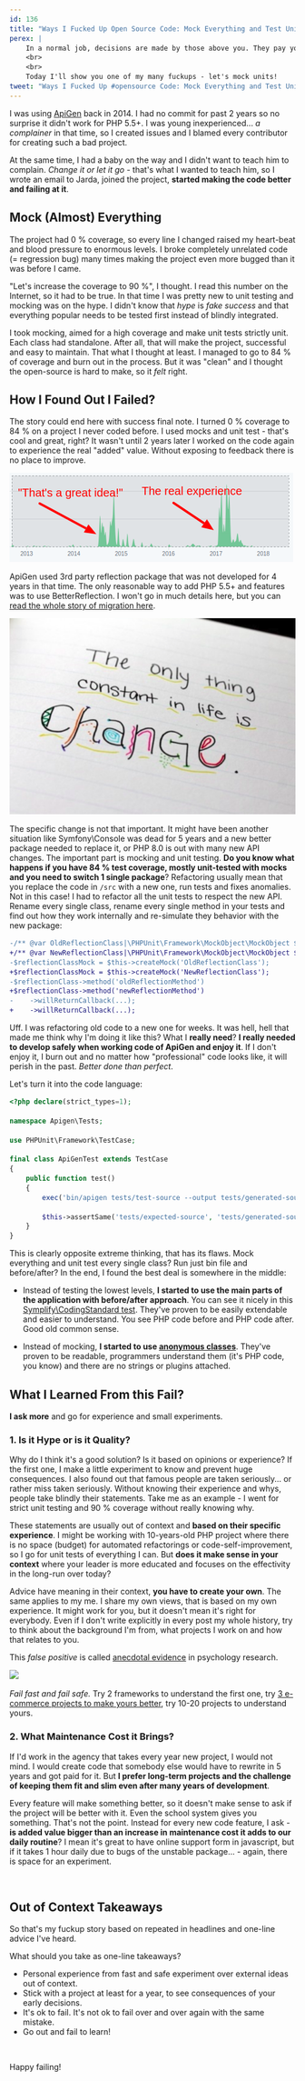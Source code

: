 ```yaml
---
id: 136
title: "Ways I Fucked Up Open Source Code: Mock Everything and Test Units"
perex: |
    In a normal job, decisions are made by those above you. They pay you and when it goes down, you leave in 2 months. Open-source code is different because **you're the one making choices but also the one who deals with results when it fails**. Moreover, if you love the project and want to spend years with it.
    <br>
    <br>
    Today I'll show you one of my many fuckups - let's mock units!
tweet: "Ways I Fucked Up #opensource Code: Mock Everything and Test Units #php #phpunit #mocking #failfastfailsafe #learning"
---
```


I was using [ApiGen](https://github.com/apigen/apigen) back in 2014. I had no commit for past 2 years so no surprise it didn't work for PHP 5.5+. I was young inexperienced... *a complainer* in that time, so I created issues and I blamed every contributor for creating such a bad project.

At the same time, I had a baby on the way and I didn't want to teach him to complain. *Change it or let it go* - that's what I wanted to teach him, so I wrote an email to Jarda, joined the project, **started making the code better and failing at it**.

## Mock (Almost) Everything

The project had 0 % coverage, so every line I changed raised my heart-beat and blood pressure to enormous levels. I broke completely unrelated code (= regression bug) many times making the project even more bugged than it was before I came.

"Let's increase the coverage to 90 %", I thought. I read this number on the Internet, so it had to be true. In that time I was pretty new to unit testing and mocking was on the hype. I didn't know that *hype* is *fake success* and that everything popular needs to be tested first instead of blindly integrated.

I took mocking, aimed for a high coverage and make unit tests strictly unit. Each class had standalone. After all, that will make the project, successful and easy to maintain. That what I thought at least. I managed to go to 84 % of coverage and burn out in the process. But it was "clean" and I thought the open-source is hard to make, so it *felt* right.


## How I Found Out I Failed?

The story could end here with success final note. I turned 0  % coverage to 84 % on a project I never coded before. I used mocks and unit test - that's cool and great, right? It wasn't until 2 years later I worked on the code again to experience the real "added" value. Without exposing to feedback there is no place to improve.

<img src="/assets/images/posts/2018/fuckups/before-after.png" class="img-thumbnail">

ApiGen used 3rd party reflection package that was not developed for 4 years in that time. The only reasonable way to add PHP 5.5+ and features was to use BetterReflection. I won't go in much details here, but you can [read the whole story of migration here](/blog/2017/09/04/how-apigen-survived-its-own-death).

<img src="/assets/images/posts/2018/fuckups/change.png" class="img-thumbnail">

The specific change is not that important. It might have been another situation like Symfony\Console was dead for 5 years and a new better package needed to replace it, or PHP 8.0 is out with many new API changes. The important part is mocking and unit testing. **Do you know what happens if you have 84 % test coverage, mostly unit-tested with mocks and you need to switch 1 single package**?
Refactoring usually mean that you replace the code in `/src` with a new one, run tests and fixes anomalies. Not in this case! I had to refactor all the unit tests to respect the new API. Rename every single class, rename every single method in your tests and find out how they work internally and re-simulate they behavior with the new package:

```diff
-/** @var OldReflectionClass|\PHPUnit\Framework\MockObject\MockObject $oldReflectionClassMock */
+/** @var NewReflectionClass|\PHPUnit\Framework\MockObject\MockObject $oldReflectionClassMock */
-$reflectionClassMock = $this->createMock('OldReflectionClass');
+$reflectionClassMock = $this->createMock('NewReflectionClass');
-$reflectionClass->method('oldReflectionMethod')
+$reflectionClass->method('newReflectionMethod')
-    ->willReturnCallback(...);
+    ->willReturnCallback(...);
```

Uff. I was refactoring old code to a new one for weeks. It was hell, hell that made me think why I'm doing it like this? What I **really need**? **I really needed to develop safely when working code of ApiGen and enjoy it**. If I don't enjoy it, I burn out and no matter how "professional" code looks like, it will perish in the past. *Better done than perfect*.

Let's turn it into the code language:

```php
<?php declare(strict_types=1);

namespace Apigen\Tests;

use PHPUnit\Framework\TestCase;

final class ApiGenTest extends TestCase
{
    public function test()
    {
        exec('bin/apigen tests/test-source --output tests/generated-source');

        $this->assertSame('tests/expected-source', 'tests/generated-source');
    }
}
```

This is clearly opposite extreme thinking, that has its flaws. Mock everything and unit test every single class? Run just bin file and before/after? In the end, I found the best deal is somewhere in the middle:

- Instead of testing the lowest levels, **I started to use the main parts of the application with before/after approach**. You can see it nicely in this [Symplify\CodingStandard test](https://github.com/symplify/symplify/blob/e35b7e0564e08028f626241ca4860123c29a5b5e/packages/CodingStandard/tests/Fixer/Property/ArrayPropertyDefaultValueFixer/ArrayPropertyDefaultValueFixerTest.php#L34-L40). They've proven to be easily extendable and easier to understand. You see PHP code before and PHP code after. Good old common sense.

- Instead of mocking, **I started to use [anonymous classes](/blog/2018/06/11/how-to-turn-mocks-from-nightmare-to-solid-kiss-tests)**. They've proven to be readable, programmers understand them (it's PHP code, you know) and there are no strings or plugins attached.

## What I Learned From this Fail?

**I ask more** and go for experience and small experiments.

### 1. Is it Hype or is it Quality?

Why do I think it's a good solution? Is it based on opinions or experience? If the first one, I make a little experiment to know and prevent huge consequences. I also found out that famous people are taken seriously... or rather miss taken seriously. Without knowing their experience and whys, people take blindly their statements. Take me as an example - I went for strict unit testing and 90 % coverage without really knowing why.

These statements are usually out of context and **based on their specific experience**. I might be working with 10-years-old PHP project where there is no space (budget) for automated refactorings or code-self-improvement, so I go for unit tests of everything I can. But **does it make sense in your context** where your leader is more educated and focuses on the effectivity in the long-run over today?

Advice have meaning in their context, **you have to create your own**. The same applies to my me. I share my own views, that is based on my own experience. It might work for you, but it doesn't mean it's right for everybody. Even if I don't write explicitly in every post my whole history, try to think about the background I'm from, what projects I work on and how that relates to you.

This *false positive* is called [anecdotal evidence](https://www.google.cz/search?q=anecdotal+evidence+example) in psychology research.

<img src="https://pixfeeds.com/images/32/608973/1200-608973-7125124.jpg" class="img-thumbnail">

*Fail fast and fail safe.* Try 2 frameworks to understand the first one, try [3 e-commerce projects to make yours better](/blog/2017/10/02/easy-coding-standard-and-phpstan-meet-3-symfony-ecommerce-projects), try 10-20 projects to understand yours.

### 2. What Maintenance Cost it Brings?

If I'd work in the agency that takes every year new project, I would not mind. I would create code that somebody else would have to rewrite in 5 years and got paid for it. But **I prefer long-term projects and the challenge of keeping them fit and slim even after many years of development**.

Every feature will make something better, so it doesn't make sense to ask if the project will be better with it. Even the school system gives you something. That's not the point. Instead for every new code feature, I ask - **is added value bigger than an increase in maintenance cost it adds to our daily routine**? I mean it's great to have online support form in javascript, but if it takes 1 hour daily due to bugs of the unstable package... - again, there is space for an experiment.

<br>

## Out of Context Takeaways

So that's my fuckup story based on repeated in headlines and one-line advice I've heard.

What should you take as one-line takeaways?

- Personal experience from fast and safe experiment over external ideas out of context.
- Stick with a project at least for a year, to see consequences of your early decisions.
- It's ok to fail. It's not ok to fail over and over again with the same mistake.
- Go out and fail to learn!

<br>

Happy failing!
